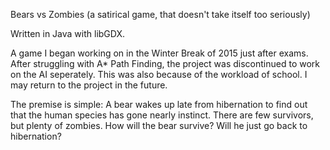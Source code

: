Bears vs Zombies (a satirical game, that doesn't take itself too seriously)

Written in Java with libGDX.

A game I began working on in the Winter Break of 2015 just after exams. After struggling with A* Path Finding, the project was discontinued to work on the AI seperately. This was also because of the workload of school. I may return to the project in the future.

The premise is simple: A bear wakes up late from hibernation to find out that the human species has gone nearly instinct. There are few survivors, but plenty of zombies. How will the bear survive? Will he just go back to hibernation?
